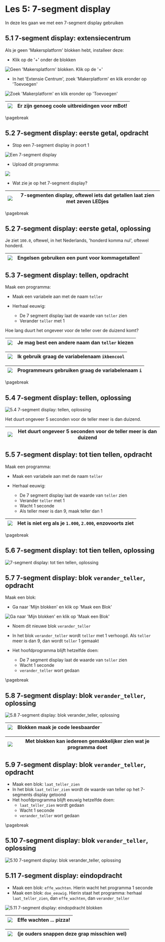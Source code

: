 # Les 5: 7-segment display

In deze les gaan we met een 7-segment display gebruiken

## 5.1 7-segment display: extensiecentrum

Als je geen 'Makersplatform' blokken hebt, installeer deze:

 * Klik op de '+' onder de blokken

![Geen 'Makersplatform' blokken. Klik op de '+'](geen_makerplatform.png)

 * In het 'Extensie Centrum', zoek 'Makerplatform' en klik eronder op 'Toevoegen'

![Zoek 'Makerplatform' en klik eronder op 'Toevoegen'](extensie_centrum.png) 

![](EmojiSunglasses.png) | Er zijn genoeg coole uitbreidingen voor mBot!
:-------------:|:----------------------------------------: 

\pagebreak

## 5.2 7-segment display: eerste getal, opdracht

 * Stop een 7-segment display in poort 1

![Een 7-segment display](7_segment_display.png)

 * Upload dit programma:

![](5_2.png)

 * Wat zie je op het 7-segment display?

![](EmojiBowtie.png) | 7-segmenten display, oftewel iets dat getallen laat zien met zeven LEDjes 
:-------------:|:----------------------------------------: 

\pagebreak

## 5.2 7-segment display: eerste getal, oplossing

Je ziet `100.0`, oftewel, in het Nederlands, 'honderd komma nul', oftewel
honderd.

![](EmojiSunglasses.png) | Engelsen gebruiken een punt voor kommagetallen!
:-------------:|:----------------------------------------: 

## 5.3 7-segment display: tellen, opdracht

Maak een programma:

 * Maak een variabele aan met de naam `teller`
 * Herhaal eeuwig:

   * De 7 segment display laat de waarde van `teller` zien 
   * Verander `teller` met 1

Hoe lang duurt het ongeveer voor de teller over de duizend komt?

![](EmojiBowtie.png) | Je mag best een andere naam dan `teller` kiezen
:-------------:|:----------------------------------------: 

![](EmojiSunglasses.png) | Ik gebruik graag de variabelenaam `ikbencool`
:-------------:|:----------------------------------------: 

![](EmojiSmiley.png) | Programmeurs gebruiken graag de variabelenaam `i`
:-------------:|:----------------------------------------: 

\pagebreak

## 5.4 7-segment display: tellen, oplossing

![5.4 7-segment display: tellen, oplossing](5_4.png)

Het duurt ongeveer 5 seconden voor de teller meer is dan duizend.

![](EmojiSunglasses.png) | Het duurt ongeveer 5 seconden voor de teller meer is dan duizend
:-------------:|:----------------------------------------: 

## 5.5 7-segment display: tot tien tellen, opdracht

Maak een programma:

 * Maak een variabele aan met de naam `teller`
 * Herhaal eeuwig:

   * De 7 segment display laat de waarde van `teller` zien 
   * Verander `teller` met 1
   * Wacht 1 seconde
   * Als teller meer is dan 9, maak teller dan 1

![](EmojiBowtie.png) | Het is niet erg als je `1.000`, `2.000`, enzovoorts ziet
:-------------:|:----------------------------------------: 

\pagebreak

## 5.6 7-segment display: tot tien tellen, oplossing

![7-segment display: tot tien tellen, oplossing](5_6.png)

## 5.7 7-segment display: blok `verander_teller`, opdracht

Maak een blok:

 * Ga naar 'Mijn blokken' en klik op 'Maak een Blok'

![Ga naar 'Mijn blokken' en klik op 'Maak een Blok'](mijn_blokken.png)

 * Noem dit nieuwe blok `verander_teller`
 * In het blok `verander_teller` wordt `teller` met 1 verhoogd. 
   Als `teller` meer is dan 9, dan wordt `teller` 1 gemaakt
 * Het hoofdprogramma blijft hetzelfde doen:

   * De 7 segment display laat de waarde van `teller` zien 
   * Wacht 1 seconde
   * `verander_teller` wort gedaan

\pagebreak

## 5.8 7-segment display: blok `verander_teller`, oplossing

![5.8 7-segment display: blok `verander_teller`, oplossing](5_8.png)

![](EmojiBowtie.png) | Blokken maak je code leesbaarder
:-------------:|:----------------------------------------: 

![](EmojiSunglasses.png) | Met blokken kan iedereen gemakkelijker zien wat je programma doet
:-------------:|:----------------------------------------: 

## 5.9 7-segment display: blok `verander_teller`, opdracht

 * Maak een blok: `laat_teller_zien`
 * In het blok `laat_teller_zien` wordt de waarde van teller op
   het 7-segments display getoond
 * Het hoofdprogramma blijft eeuwig hetzelfde doen:
   * `laat_teller_zien` wordt gedaan
   * Wacht 1 seconde
   * `verander_teller` wort gedaan

\pagebreak

## 5.10 7-segment display: blok `verander_teller`, oplossing

![5.10 7-segment display: blok `verander_teller`, oplossing](5_10.png)

## 5.11 7-segment display: eindopdracht

 * Maak een blok: `effe_wachten`. Hierin wacht het programma 1 seconde
 * Maak een blok: `doe_eeuwig`. Hierin staat het programma: herhaal
   `laat_teller_zien`, dan `effe_wachten`, dan `verander_teller`

![5.11 7-segment display: eindopdracht blokken](5_11_2.png)

![](EmojiSunglasses.png) | Effe wachten ... pizza!
:-------------:|:----------------------------------------: 

![](EmojiBowtie.png) | (je ouders snappen deze grap misschien wel)
:-------------:|:----------------------------------------: 
